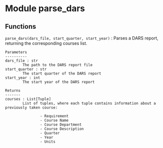 Module parse_dars
=================

Functions
---------

    
`parse_dars(dars_file, start_quarter, start_year)`
:   Parses a DARS report, returning the corresponding courses list.
    
    Parameters
    ----------
    dars_file : str
            The path to the DARS report file
    start_quarter : str
            The start quarter of the DARS report
    start_year : int
            The start year of the DARS report
    
    Returns
    -------
    courses : List[Tuple]
            List of tuples, where each tuple contains information about a previously taken course:
            
                    - Requirement
                    - Course Name
                    - Course Department
                    - Course Description
                    - Quarter
                    - Year
                    - Units